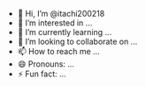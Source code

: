 - 👋 Hi, I’m @itachi200218
- 👀 I’m interested in ...
- 🌱 I’m currently learning ...
- 💞️ I’m looking to collaborate on ...
- 📫 How to reach me ...
- 😄 Pronouns: ...
- ⚡ Fun fact: ...
[
](https://vercel.com/chetan-project/food-finder/21W9zqxfDZgYp8TqzKGgX6fPTyVT/source)
